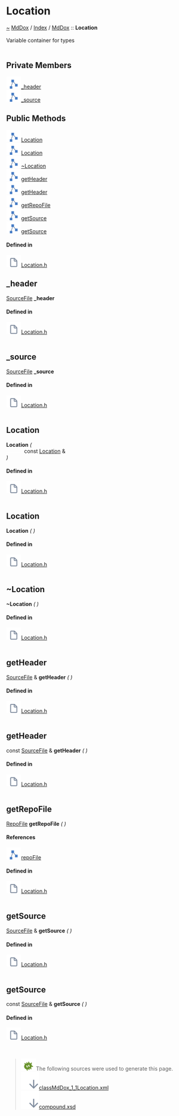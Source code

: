 <a id="location"></a>
<h1>Location</h1>
<a id="classMdDox_1_1Location"></a>
<a href="https://github.com/CharlesCarley/MdDox">~</a>
<a href="indexpage.md#mddox">MdDox</a>
<span class="inline-text">/</span>
<a href="index.md#index">Index</a>
<span class="inline-text">/</span>
<a href="namespaceMdDox.md#mddox">MdDox</a>
<span class="inline-text">::</span>
<span class="bold-text"><b>Location</b></span>
<br/>
<br/>
<span class="inline-text">Variable container for types </span>
<br/>
<br/>
<a id="private-members"></a>
<h2>Private Members</h2>
<span class="icon-list-item"><a href="#_header" class="icon-list-item"><img src="../images/class.svg" class="icon-list-item"/><span class="icon-list-item">_header</span>
</a>
</span>
<br/>
<span class="icon-list-item"><a href="#_source" class="icon-list-item"><img src="../images/class.svg" class="icon-list-item"/><span class="icon-list-item">_source</span>
</a>
</span>
<br/>
<a id="public-methods"></a>
<h2>Public Methods</h2>
<span class="icon-list-item"><a href="#location" class="icon-list-item"><img src="../images/class.svg" class="icon-list-item"/><span class="icon-list-item">Location</span>
</a>
</span>
<br/>
<span class="icon-list-item"><a href="#location" class="icon-list-item"><img src="../images/class.svg" class="icon-list-item"/><span class="icon-list-item">Location</span>
</a>
</span>
<br/>
<span class="icon-list-item"><a href="#~location" class="icon-list-item"><img src="../images/class.svg" class="icon-list-item"/><span class="icon-list-item">~Location</span>
</a>
</span>
<br/>
<span class="icon-list-item"><a href="#getheader" class="icon-list-item"><img src="../images/class.svg" class="icon-list-item"/><span class="icon-list-item">getHeader</span>
</a>
</span>
<br/>
<span class="icon-list-item"><a href="#getheader" class="icon-list-item"><img src="../images/class.svg" class="icon-list-item"/><span class="icon-list-item">getHeader</span>
</a>
</span>
<br/>
<span class="icon-list-item"><a href="#getrepofile" class="icon-list-item"><img src="../images/class.svg" class="icon-list-item"/><span class="icon-list-item">getRepoFile</span>
</a>
</span>
<br/>
<span class="icon-list-item"><a href="#getsource" class="icon-list-item"><img src="../images/class.svg" class="icon-list-item"/><span class="icon-list-item">getSource</span>
</a>
</span>
<br/>
<span class="icon-list-item"><a href="#getsource" class="icon-list-item"><img src="../images/class.svg" class="icon-list-item"/><span class="icon-list-item">getSource</span>
</a>
</span>
<br/>
<a id="defined-in"></a>
<h4>Defined in</h4>
<span class="icon-list-item"><a href="https://github.com/CharlesCarley/MdDox/blob/master//F:/Emulation/MdDox/Source/MdDoxTree/Location.h#L32" class="icon-list-item"><img src="../images/file.svg" class="icon-list-item"/><span class="icon-list-item">Location.h</span>
</a>
</span>
<br/>
<a id="_header"></a>
<h2>_header</h2>
<a href="classMdDox_1_1SourceFile.md#sourcefile">SourceFile</a>
<span class="bold-text"><b>_header</b></span>
<br/>
<a id="defined-in"></a>
<h4>Defined in</h4>
<span class="icon-list-item"><a href="https://github.com/CharlesCarley/MdDox/blob/master//F:/Emulation/MdDox/Source/MdDoxTree/Location.h#L34" class="icon-list-item"><img src="../images/file.svg" class="icon-list-item"/><span class="icon-list-item">Location.h</span>
</a>
</span>
<br/>
<br/>
<a id="_source"></a>
<h2>_source</h2>
<a href="classMdDox_1_1SourceFile.md#sourcefile">SourceFile</a>
<span class="bold-text"><b>_source</b></span>
<br/>
<a id="defined-in"></a>
<h4>Defined in</h4>
<span class="icon-list-item"><a href="https://github.com/CharlesCarley/MdDox/blob/master//F:/Emulation/MdDox/Source/MdDoxTree/Location.h#L35" class="icon-list-item"><img src="../images/file.svg" class="icon-list-item"/><span class="icon-list-item">Location.h</span>
</a>
</span>
<br/>
<br/>
<a id="location"></a>
<h2>Location</h2>
<span class="bold-text"><b>Location</b></span>
<span class="italic-text"><i>(</i></span>
<div class="paragraph">
<span class="paragraph"><img src="../images/horSpace24px.svg"/><span class="inline-text">const </span>
<a href="classMdDox_1_1Location.md#location">Location</a>
<span class="inline-text"> &amp;</span>
</span>
</div>
<span class="italic-text"><i>)</i></span>
<a id="defined-in"></a>
<h4>Defined in</h4>
<span class="icon-list-item"><a href="https://github.com/CharlesCarley/MdDox/blob/master//F:/Emulation/MdDox/Source/MdDoxTree/Location.h#L38" class="icon-list-item"><img src="../images/file.svg" class="icon-list-item"/><span class="icon-list-item">Location.h</span>
</a>
</span>
<br/>
<br/>
<a id="location"></a>
<h2>Location</h2>
<span class="bold-text"><b>Location</b></span>
<span class="italic-text"><i>(</i></span>
<span class="italic-text"><i>)</i></span>
<a id="defined-in"></a>
<h4>Defined in</h4>
<span class="icon-list-item"><a href="https://github.com/CharlesCarley/MdDox/blob/master//F:/Emulation/MdDox/Source/MdDoxTree/Location.h#L39" class="icon-list-item"><img src="../images/file.svg" class="icon-list-item"/><span class="icon-list-item">Location.h</span>
</a>
</span>
<br/>
<br/>
<a id="~location"></a>
<h2>~Location</h2>
<span class="bold-text"><b>~Location</b></span>
<span class="italic-text"><i>(</i></span>
<span class="italic-text"><i>)</i></span>
<a id="defined-in"></a>
<h4>Defined in</h4>
<span class="icon-list-item"><a href="https://github.com/CharlesCarley/MdDox/blob/master//F:/Emulation/MdDox/Source/MdDoxTree/Location.h#L40" class="icon-list-item"><img src="../images/file.svg" class="icon-list-item"/><span class="icon-list-item">Location.h</span>
</a>
</span>
<br/>
<br/>
<a id="getheader"></a>
<h2>getHeader</h2>
<a href="classMdDox_1_1SourceFile.md#sourcefile">SourceFile</a>
<span class="inline-text"> &amp;</span>
<span class="bold-text"><b>getHeader</b></span>
<span class="italic-text"><i>(</i></span>
<span class="italic-text"><i>)</i></span>
<a id="defined-in"></a>
<h4>Defined in</h4>
<span class="icon-list-item"><a href="https://github.com/CharlesCarley/MdDox/blob/master//F:/Emulation/MdDox/Source/MdDoxTree/Location.h#L42" class="icon-list-item"><img src="../images/file.svg" class="icon-list-item"/><span class="icon-list-item">Location.h</span>
</a>
</span>
<br/>
<br/>
<a id="getheader"></a>
<h2>getHeader</h2>
<span class="inline-text">const </span>
<a href="classMdDox_1_1SourceFile.md#sourcefile">SourceFile</a>
<span class="inline-text"> &amp;</span>
<span class="bold-text"><b>getHeader</b></span>
<span class="italic-text"><i>(</i></span>
<span class="italic-text"><i>)</i></span>
<a id="defined-in"></a>
<h4>Defined in</h4>
<span class="icon-list-item"><a href="https://github.com/CharlesCarley/MdDox/blob/master//F:/Emulation/MdDox/Source/MdDoxTree/Location.h#L46" class="icon-list-item"><img src="../images/file.svg" class="icon-list-item"/><span class="icon-list-item">Location.h</span>
</a>
</span>
<br/>
<br/>
<a id="getrepofile"></a>
<h2>getRepoFile</h2>
<a href="classMdDox_1_1RepoFile.md#repofile">RepoFile</a>
<span class="bold-text"><b>getRepoFile</b></span>
<span class="italic-text"><i>(</i></span>
<span class="italic-text"><i>)</i></span>
<a id="references"></a>
<h4>References</h4>
<span class="icon-list-item"><a href="classMdDox_1_1SourceFile.md#repofile" class="icon-list-item"><img src="../images/class.svg" class="icon-list-item"/><span class="icon-list-item">repoFile</span>
</a>
</span>
<br/>
<a id="defined-in"></a>
<h4>Defined in</h4>
<span class="icon-list-item"><a href="https://github.com/CharlesCarley/MdDox/blob/master//F:/Emulation/MdDox/Source/MdDoxTree/Location.h#L50" class="icon-list-item"><img src="../images/file.svg" class="icon-list-item"/><span class="icon-list-item">Location.h</span>
</a>
</span>
<br/>
<br/>
<a id="getsource"></a>
<h2>getSource</h2>
<a href="classMdDox_1_1SourceFile.md#sourcefile">SourceFile</a>
<span class="inline-text"> &amp;</span>
<span class="bold-text"><b>getSource</b></span>
<span class="italic-text"><i>(</i></span>
<span class="italic-text"><i>)</i></span>
<a id="defined-in"></a>
<h4>Defined in</h4>
<span class="icon-list-item"><a href="https://github.com/CharlesCarley/MdDox/blob/master//F:/Emulation/MdDox/Source/MdDoxTree/Location.h#L44" class="icon-list-item"><img src="../images/file.svg" class="icon-list-item"/><span class="icon-list-item">Location.h</span>
</a>
</span>
<br/>
<br/>
<a id="getsource"></a>
<h2>getSource</h2>
<span class="inline-text">const </span>
<a href="classMdDox_1_1SourceFile.md#sourcefile">SourceFile</a>
<span class="inline-text"> &amp;</span>
<span class="bold-text"><b>getSource</b></span>
<span class="italic-text"><i>(</i></span>
<span class="italic-text"><i>)</i></span>
<a id="defined-in"></a>
<h4>Defined in</h4>
<span class="icon-list-item"><a href="https://github.com/CharlesCarley/MdDox/blob/master//F:/Emulation/MdDox/Source/MdDoxTree/Location.h#L48" class="icon-list-item"><img src="../images/file.svg" class="icon-list-item"/><span class="icon-list-item">Location.h</span>
</a>
</span>
<br/>
<br/>
<br/>
<blockquote>
<img src="../images/debug.svg"/><span class="inline-text">The following sources were used to generate this page.</span>
<br/>
<span class="icon-list-item"><a href="../xml/classMdDox_1_1Location.xml#L1" class="icon-list-item"><img src="../images/lookInside.svg" class="icon-list-item"/><span class="icon-list-item">classMdDox_1_1Location.xml</span>
</a>
</span>
<br/>
<span class="icon-list-item"><a href="../xml/compound.xsd#L1" class="icon-list-item"><img src="../images/lookInside.svg" class="icon-list-item"/><span class="icon-list-item">compound.xsd</span>
</a>
</span>
</blockquote>
</div>
</div>
</body>
</html>
